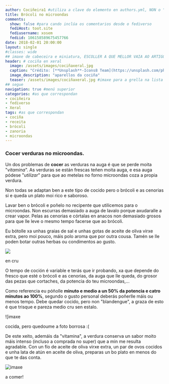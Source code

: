 ```yaml
---
author: Cociñeira1 #utiliza a clave do elemento en authors.yml, NON o "name"
title: Brócoli no microondas
comments: 
  show: false #para cando inclúa os comentarios desde o fediverso
  fediHost: toot.site
  fediusername: xosem
  fediid: 106158589675457766
date: 2018-02-01 20:00:00
layout: single
#classes: wide
## imaxe de cabeceira e miniatura, ESCOLLER A QUE MELLOR VAIA AO ARTIGO. Só UNHA.
header: # cociña en xeral
  image: /assets/images/cociñaxeral.jpg
  caption: "Crédito: [**Unsplash**-Icons8 Team](https://unsplash.com/photos/seDjj4dmC9s)"
  image_description: "aparellos da cociña"
  teaser: /assets/images/cociñaxeral.jpg #imaxe para a grella na lista
## segue  
navigation: true #menú superior
categories: #as que correspondan
- cociñeira
- fediverso
- Xeral
tags: #as que correspondan
- cociña
- receita
- brócoli
- zanoria
- microondas
---
```


### Cocer verduras no microondas.

Un dos problemas de **cocer** as verduras na auga é que se perde moita "*vitamina*". As verduras se están frescas teñen moita auga, e esa auga pódese "*utilizar*" para que ao metelas no forno microondas coza a propia verdura.

Non todas se adaptan ben a este tipo de cocido pero o brócoli e as cenorias si e queda un plato moi rico e saboroso.

Lavar ben o brócoli e poñelo no recipente que utilicemos para o microondas. Non escurras demasiado a auga de lavalo porque axudaralle a crear vapor. Pelas as cenorias e córtalas en anacos non demasiado grosos para que lle leve o mesmo tempo facerse que ao brócoli.

Eu bótolle xa unhas graias de sal e unhas gotas de aceite de oliva virxe extra, pero moi pouco, máis polo aroma que por outra cousa. Tamén se lle poden botar outras herbas ou condimentos ao gusto.

![](https://i.imgur.com/SNO0nbC.jpg)

en cru

O tempo de coción é variable e terás que ir probando, xa que depende do fresco que esté o brócoli e as cenorias, da auga que lle queda, do grosor das pezas que cortaches, da potencia do teu microondas,...

Como referencia eu póñolle **minuto e medio a un 50% da potencia e catro minutos ao 100%**, segundo o gusto personal deberás poñerlle máis ou menos tempo.
Debe quedar cocido, pero non "blandengue", a graza de esto é que trisque e pareza medio cru sen estalo.

![imaxe[](https://i.imgur.com/lnsOg03.jpg)

cocida, pero quedoume a foto borrosa :(

De este xeito, ademáis da "vitamina", a verdura conserva un sabor moito máis intenso (incluso  a comprada no super) que a min me resulta agradable.  Con un fío de aceite de oliva virxe extra, un par de ovos cocidos e unha lata de atún en aceite de oliva, preparas un bo plato en menos do que te das conta.

![imaxe](https://i.imgur.com/ghfjjR1.jpg)

a comer!



